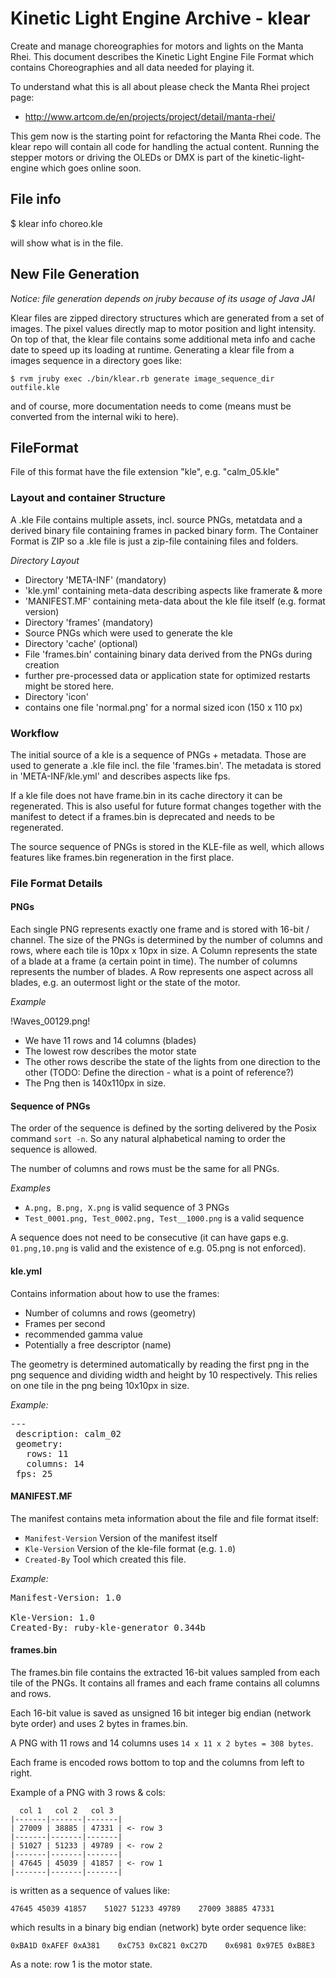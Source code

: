 # Kinetic Light Engine Archive - klear

Create and manage choreographies for motors and lights on the Manta Rhei. This
document describes the Kinetic Light Engine File Format which contains
Choreographies and all data needed for playing it.

To understand what this is all about please check the Manta Rhei project page:

 - http://www.artcom.de/en/projects/project/detail/manta-rhei/

This gem now is the starting point for refactoring the Manta Rhei code. The klear repo will contain all code for handling the actual content. Running the stepper motors or driving the OLEDs or DMX is part of the kinetic-light-engine which goes online soon.

## File info 

  $ klear info choreo.kle

will show what is in the file. 
 
## New File Generation

*Notice: file generation depends on jruby because of its usage of Java JAI*

Klear files are zipped directory structures which are generated from a set of images. The pixel values directly map to motor position and light intensity. On top of that, the klear file contains some additional meta info and cache date to speed up its loading at runtime. Generating a klear file from a images sequence in a directory goes like:

    $ rvm jruby exec ./bin/klear.rb generate image_sequence_dir outfile.kle
    
and of course, more documentation needs to come (means must be converted from the internal wiki to here).

## FileFormat

File of this format have the file extension "kle", e.g. "calm_05.kle"

### Layout and container Structure

A .kle File contains multiple assets, incl. source PNGs, metatdata and a derived binary file containing frames in packed binary form. The Container Format is ZIP so a .kle file is just a zip-file containing files and folders.

*Directory Layout*

* Directory 'META-INF' (mandatory)
 * 'kle.yml' containing meta-data describing aspects like framerate & more
 * 'MANIFEST.MF' containing meta-data about the kle file itself (e.g. format version)
* Directory 'frames' (mandatory)
 * Source PNGs which were used to generate the kle
* Directory 'cache' (optional)
 * File 'frames.bin' containing binary data derived from the PNGs during creation
 * further pre-processed data or application state for optimized restarts might be stored here.
* Directory 'icon'
 * contains one file 'normal.png' for a normal sized icon (150 x 110 px)

### Workflow

The initial source of a kle is a sequence of PNGs + metadata. Those are used to generate a .kle file incl. the file 'frames.bin'. The metadata is stored in 'META-INF/kle.yml' and describes aspects like fps.

If a kle file does not have frame.bin in its cache directory it can be regenerated. This is also useful for future format changes together with the manifest to detect if a frames.bin is deprecated and needs to be regenerated.

The source sequence of PNGs is stored in the KLE-file as well, which allows features like frames.bin regeneration in the first place.

### File Format Details

#### PNGs

Each single PNG represents exactly one frame and is stored with 16-bit / channel. The size of the PNGs is determined by the number of columns and rows, where each tile is 10px x 10px in size. A Column represents the state of a blade at a frame (a certain point in time). The number of columns represents the number of blades. A Row represents one aspect across all blades, e.g. an outermost light or the state of the motor.

*Example*

!Waves_00129.png!

 * We have 11 rows and 14 columns (blades)
 * The lowest row describes the motor state
 * The other rows describe the state of the lights from one direction to the other (TODO: Define the direction - what is a point of reference?)
 * The Png then is 140x110px in size.

#### Sequence of PNGs

The order of the sequence is defined by the sorting delivered by the Posix command `sort -n`. So any natural alphabetical naming to order the sequence is allowed.

The number of columns and rows must be the same for all PNGs.

*Examples*

 * `A.png, B.png, X.png` is valid sequence of 3 PNGs
 * `Test_0001.png, Test_0002.png, Test__1000.png` is a valid sequence

A sequence does not need to be consecutive (it can have gaps e.g. `01.png,10.png` is valid and the existence of e.g. 05.png is not enforced).

#### kle.yml

Contains information about how to use the frames:

 * Number of columns and rows (geometry)
 * Frames per second
 * recommended gamma value
 * Potentially a free descriptor (name)

The geometry is determined automatically by reading the first png in the png sequence and dividing width and height by 10 respectively. This relies on one tile in the png being 10x10px in size.

*Example:*
<pre>
---
 description: calm_02
 geometry:
   rows: 11
   columns: 14
 fps: 25
</pre>

#### MANIFEST.MF

The manifest contains meta information about the file and file format itself:

 * `Manifest-Version` Version of the manifest itself
 * `Kle-Version` Version of the kle-file format (e.g. `1.0`)
 * `Created-By` Tool which created this file.

*Example:*

<pre>
Manifest-Version: 1.0

Kle-Version: 1.0
Created-By: ruby-kle-generator 0.344b
</pre>

#### frames.bin

The frames.bin file contains the extracted 16-bit values sampled from each tile of the PNGs. It contains all frames and each frame contains all columns and rows.

Each 16-bit value is saved as unsigned 16 bit integer big endian (network byte order) and uses 2 bytes in frames.bin.

A PNG with 11 rows and 14 columns uses `14 x 11 x 2 bytes = 308 bytes`.

Each frame is encoded rows bottom to top and the columns from left to right.

Example of a PNG with 3 rows & cols:

      col 1   col 2   col 3
    |-------|-------|-------|
    | 27009 | 38885 | 47331 | <- row 3
    |-------|-------|-------|
    | 51027 | 51233 | 49789 | <- row 2
    |-------|-------|-------|
    | 47645 | 45039 | 41857 | <- row 1
    |-------|-------|-------|

is written as a sequence of values like:

    47645 45039 41857    51027 51233 49789    27009 38885 47331


which results in a binary big endian (network) byte order sequence like:

    0xBA1D 0xAFEF 0xA381    0xC753 0xC821 0xC27D    0x6981 0x97E5 0xB8E3

As a note: row 1 is the motor state.
